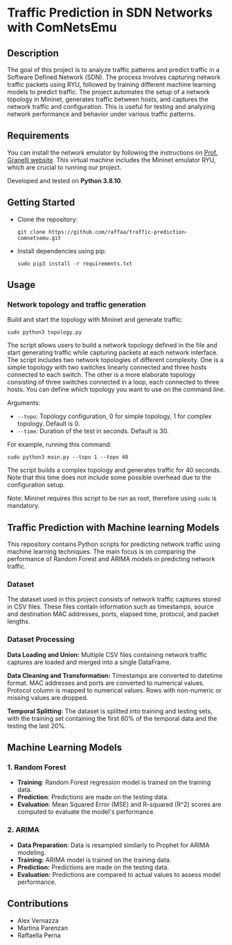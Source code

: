 # Traffic Prediction in SDN Networks with ComNetsEmu

## Description

The goal of this project is to analyze traffic patterns and predict traffic in a Software Defined Network (SDN). The process involves capturing network traffic packets using RYU, followed by training different machine learning models to predict traffic. The project automates the setup of a network topology in Mininet, generates traffic between hosts, and captures the network traffic and configuration. This is useful for testing and analyzing network performance and behavior under various traffic patterns.

## Requirements

You can install the network emulator by following the instructions on [Prof. Granelli website](https://www.granelli-lab.org/researches/relevant-projects/comnetsemu-labs). This virtual machine includes the Mininet emulator RYU, which are crucial to running our project.

Developed and tested on **Python 3.8.10**.

## Getting Started

* Clone the repository:
    ```
    git clone https://github.com/raffaa/traffic-prediction-comnetsemu.git
    ```
* Install dependencies using pip:
    ```
    sudo pip3 install -r requirements.txt
    ```

## Usage

### Network topology and traffic generation

Build and start the topology with Mininet and generate traffic:
```
sudo python3 topology.py
```
The script allows users to build a network topology defined in the file and start generating traffic while capturing packets at each network interface. The script includes two network topologies of different complexity. One is a simple topology with two switches linearly connected and three hosts connected to each switch. The other is a more elaborate topology consisting of three switches connected in a loop, each connected to three hosts. You can define which topology you want to use on the command line.

Arguments:
* ```--topo```: Topology configuration, 0 for simple topology, 1 for complex topology. Default is 0.
* ```--time```: Duration of the test in seconds. Default is 30.

For example, running this command:
```
sudo python3 main.py --topo 1 --topo 40
```
The script builds a complex topology and generates traffic for 40 seconds. Note that this time does not include some possible overhead due to the configuration setup.

Note: Mininet requires this script to be run as root, therefore using ```sudo``` is mandatory.

## Traffic Prediction with Machine learning Models

This repository contains Python scripts for predicting network traffic using machine learning techniques. The main focus is on comparing the performance of Random Forest and ARIMA models in predicting network traffic.

### Dataset

The dataset used in this project consists of network traffic captures stored in CSV files. These files contain information such as timestamps, source and destination MAC addresses, ports, elapsed time, protocol, and packet lengths.

### Dataset Processing

**Data Loading and Union:** Multiple CSV files containing network traffic captures are loaded and merged into a single DataFrame.


**Data Cleaning and Transformation:**
Timestamps are converted to datetime format.
MAC addresses and ports are converted to numerical values.
Protocol column is mapped to numerical values.
Rows with non-numeric or missing values are dropped.


**Temporal Splitting:** The dataset is splitted into training and testing sets, with the training set containing the first 80% of the temporal data and the testing the last 20%.


## Machine Learning Models

### 1. Random Forest

* **Training**: Random Forest regression model is trained on the training data.
* **Prediction**: Predictions are made on the testing data.
* **Evaluation**: Mean Squared Error (MSE) and R-squared (R^2) scores are computed to evaluate the model's performance.
  
### 2. ARIMA

* **Data Preparation**: Data is resampled similarly to Prophet for ARIMA modeling.
* **Training:** ARIMA model is trained on the training data.
* **Prediction:** Predictions are made on the testing data.
* **Evaluation:** Predictions are compared to actual values to assess model performance.

## Contributions
* Alex Vernazza
* Martina Parenzan
* Raffaella Perna
